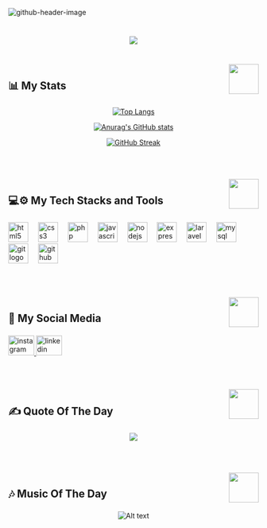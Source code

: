 ![github-header-image](https://github.com/mfl4/mfl4/assets/91680736/15e75d1c-4183-4da7-b8d0-1bfbed414428)

###

<br clear="both">

<div align="center">
  <img src="https://visitor-badge.laobi.icu/badge?page_id=mfl4.mfl4&left_color=black&right_color=darkslateblue&left_text=Visitors"  />
</div>

###

<br clear="both">

<img align="right" height="60" src="https://user-images.githubusercontent.com/74038190/238200838-76036311-c8ea-4247-8bf8-a7077623036c.gif"  />

###

<h2 align="left">📊 My Stats</h2>

###

<div align="center">
  
  [![Top Langs](https://github-readme-stats.vercel.app/api/top-langs/?username=mfl4&layout=donut&theme=tokyonight)](https://github.com/anuraghazra/github-readme-stats)
  
  [![Anurag's GitHub stats](https://github-readme-stats.vercel.app/api?username=mfl4&show_icons=true&theme=tokyonight)](https://github.com/anuraghazra/github-readme-stats)
  
  [![GitHub Streak](https://github-readme-streak-stats.herokuapp.com?user=mfl4&theme=tokyonight&border_radius=5)](https://git.io/streak-stats)
</div>

###

<div align="center">
  <img height="2" src="https://user-images.githubusercontent.com/74038190/212284115-f47cd8ff-2ffb-4b04-b5bf-4d1c14c0247f.gif"  />
</div>

###

<br clear="both">

<img align="right" height="60" src="https://user-images.githubusercontent.com/74038190/238200838-76036311-c8ea-4247-8bf8-a7077623036c.gif"  />

###

<h2 align="left">💻⚙️ My Tech Stacks and Tools</h2>

###

<div align="left">
  <img src="https://cdn.jsdelivr.net/gh/devicons/devicon/icons/html5/html5-original.svg" height="40" alt="html5 logo"  />
  <img width="12" />
  <img src="https://cdn.jsdelivr.net/gh/devicons/devicon/icons/css3/css3-original.svg" height="40" alt="css3 logo"  />
  <img width="12" />
  <img src="https://cdn.jsdelivr.net/gh/devicons/devicon/icons/php/php-original.svg" height="40" alt="php logo"  />        
  <img width="12" />
  <img src="https://cdn.jsdelivr.net/gh/devicons/devicon/icons/javascript/javascript-original.svg" height="40" alt="javascript logo"  />
  <img width="12" />
  <img src="https://cdn.jsdelivr.net/gh/devicons/devicon/icons/nodejs/nodejs-original.svg" height="40" alt="nodejs logo"  />
  <img width="12" />
  <img src="https://cdn.jsdelivr.net/gh/devicons/devicon/icons/express/express-original.svg" height="40" alt="express logo"  />
  <img width="12" />
  <img src="https://cdn.jsdelivr.net/gh/devicons/devicon/icons/laravel/laravel-plain.svg" height="40" alt="laravel logo"  />
  <img width="12" />
  <img src="https://cdn.jsdelivr.net/gh/devicons/devicon/icons/mysql/mysql-original.svg" height="40" alt="mysql logo"  />
  <img width="12" />
  <img src="https://cdn.jsdelivr.net/gh/devicons/devicon/icons/git/git-original.svg" height="40" alt="git logo"  />
  <img width="12" />
  <img src="https://cdn.jsdelivr.net/gh/devicons/devicon/icons/github/github-original.svg" height="40" alt="github logo"  />
  <img width="12" />
</div>

###

<div align="center">
  <img height="2" src="https://user-images.githubusercontent.com/74038190/212284115-f47cd8ff-2ffb-4b04-b5bf-4d1c14c0247f.gif"  />
</div>

###

<br clear="both">

<img align="right" height="60" src="https://user-images.githubusercontent.com/74038190/238200838-76036311-c8ea-4247-8bf8-a7077623036c.gif"  />

###

<h2 align="left">📱 My Social Media</h2>

###

<div align="left">
  <a href="https://www.instagram.com/mfl__4/" target="_blank">
    <img src="https://raw.githubusercontent.com/maurodesouza/profile-readme-generator/master/src/assets/icons/social/instagram/default.svg" width="52" height="40" alt="instagram logo"  />
  </a>
  <a href="https://www.linkedin.com/in/mfl4/" target="_blank">
    <img src="https://raw.githubusercontent.com/maurodesouza/profile-readme-generator/master/src/assets/icons/social/linkedin/default.svg" width="52" height="40" alt="linkedin logo"  />
  </a>
</div>

###

<div align="center">
  <img height="2" src="https://user-images.githubusercontent.com/74038190/212284115-f47cd8ff-2ffb-4b04-b5bf-4d1c14c0247f.gif"  />
</div>

###

<br clear="both">

<img align="right" height="60" src="https://user-images.githubusercontent.com/74038190/238200838-76036311-c8ea-4247-8bf8-a7077623036c.gif"  />

###

<h2 align="left">✍️ Quote Of The Day</h2>

###

<div align="center">
  
  ![](https://quotes-github-readme.vercel.app/api?type=horizontal&theme=tokyonight&border=true)
</div>

###

<div align="center">
  <img height="2" src="https://user-images.githubusercontent.com/74038190/212284115-f47cd8ff-2ffb-4b04-b5bf-4d1c14c0247f.gif"  />
</div>

###

<br clear="both">

<img align="right" height="60" src="https://user-images.githubusercontent.com/74038190/238200838-76036311-c8ea-4247-8bf8-a7077623036c.gif"  />

###

<h2 align="left">🎶 Music Of The Day</h2>

###

<div align="center">

![Alt text](https://spotify-recently-played-readme.vercel.app/api?user=3r8tb1bp2yn5xsqwxc0h9mkkb&unique={true|1|on|yes})
</div>

###

<div align="center">
  <img height="2" src="https://user-images.githubusercontent.com/74038190/212284115-f47cd8ff-2ffb-4b04-b5bf-4d1c14c0247f.gif"  />
</div>

###
